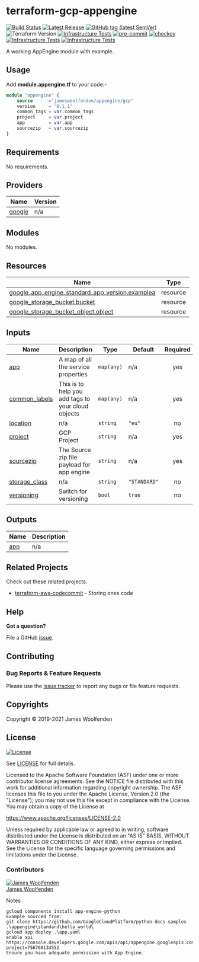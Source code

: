 # terraform-gcp-appengine

[![Build Status](https://github.com/JamesWoolfenden/terraform-gcp-appengine/workflows/Bump%20version/badge.svg?branch=master)](https://github.com/JamesWoolfenden/terraform-gcp-appengine)
[![Latest Release](https://img.shields.io/github/release/JamesWoolfenden/terraform-gcp-appengine.svg)](https://github.com/JamesWoolfenden/terraform-gcp-appengine/releases/latest)
[![GitHub tag (latest SemVer)](https://img.shields.io/github/tag/JamesWoolfenden/terraform-gcp-appengine.svg?label=latest)](https://github.com/JamesWoolfenden/terraform-gcp-appengine/releases/latest)
![Terraform Version](https://img.shields.io/badge/tf-%3E%3D0.14.0-blue.svg)
[![Infrastructure Tests](https://www.bridgecrew.cloud/badges/github/JamesWoolfenden/terraform-gcp-appengine/cis_aws)](https://www.bridgecrew.cloud/link/badge?vcs=github&fullRepo=JamesWoolfenden%2Fterraform-gcp-appengine&benchmark=CIS+AWS+V1.2)
[![pre-commit](https://img.shields.io/badge/pre--commit-enabled-brightgreen?logo=pre-commit&logoColor=white)](https://github.com/pre-commit/pre-commit)
[![checkov](https://img.shields.io/badge/checkov-verified-brightgreen)](https://www.checkov.io/)
[![Infrastructure Tests](https://www.bridgecrew.cloud/badges/github/jameswoolfenden/terraform-gcp-appengine/general)](https://www.bridgecrew.cloud/link/badge?vcs=github&fullRepo=JamesWoolfenden%2Fterraform-gcp-appengine&benchmark=INFRASTRUCTURE+SECURITY)
[![Infrastructure Tests](https://www.bridgecrew.cloud/badges/github/jameswoolfenden/terraform-gcp-appengine/cis_gcp)](https://www.bridgecrew.cloud/link/badge?vcs=github&fullRepo=JamesWoolfenden%2Fterraform-gcp-appengine&benchmark=CIS+GCP+V1.1)

A working AppEngine module with example.

## Usage

Add **module.appengine.tf** to your code:-

```terraform
module "appengine" {
    source      ="jameswoolfenden/appengine/gcp"
    version     = "0.1.1"
    common_tags = var.common_tags
    project     = var.project
    app         = var.app
    sourcezip   = var.sourcezip
}
```

<!-- BEGINNING OF PRE-COMMIT-TERRAFORM DOCS HOOK -->
## Requirements

No requirements.

## Providers

| Name | Version |
|------|---------|
| <a name="provider_google"></a> [google](#provider\_google) | n/a |

## Modules

No modules.

## Resources

| Name | Type |
|------|------|
| [google_app_engine_standard_app_version.examplea](https://registry.terraform.io/providers/hashicorp/google/latest/docs/resources/app_engine_standard_app_version) | resource |
| [google_storage_bucket.bucket](https://registry.terraform.io/providers/hashicorp/google/latest/docs/resources/storage_bucket) | resource |
| [google_storage_bucket_object.object](https://registry.terraform.io/providers/hashicorp/google/latest/docs/resources/storage_bucket_object) | resource |

## Inputs

| Name | Description | Type | Default | Required |
|------|-------------|------|---------|:--------:|
| <a name="input_app"></a> [app](#input\_app) | A map of all the service properties | `map(any)` | n/a | yes |
| <a name="input_common_labels"></a> [common\_labels](#input\_common\_labels) | This is to help you add tags to your cloud objects | `map(any)` | n/a | yes |
| <a name="input_location"></a> [location](#input\_location) | n/a | `string` | `"eu"` | no |
| <a name="input_project"></a> [project](#input\_project) | GCP Project | `string` | n/a | yes |
| <a name="input_sourcezip"></a> [sourcezip](#input\_sourcezip) | The Source zip file payload for app engine | `string` | n/a | yes |
| <a name="input_storage_class"></a> [storage\_class](#input\_storage\_class) | n/a | `string` | `"STANDARD"` | no |
| <a name="input_versioning"></a> [versioning](#input\_versioning) | Switch for versioning | `bool` | `true` | no |

## Outputs

| Name | Description |
|------|-------------|
| <a name="output_app"></a> [app](#output\_app) | n/a |
<!-- END OF PRE-COMMIT-TERRAFORM DOCS HOOK -->

## Related Projects

Check out these related projects.

- [terraform-aws-codecommit](https://github.com/jameswoolfenden/terraform-aws-codebuild) - Storing ones code

## Help

**Got a question?**

File a GitHub [issue](https://github.com/jameswoolfenden/terraform-gcp-appengine/issues).

## Contributing

### Bug Reports & Feature Requests

Please use the [issue tracker](https://github.com/jameswoolfenden/terraform-gcp-appengine/issues) to report any bugs or file feature requests.

## Copyrights

Copyright © 2019-2021 James Woolfenden

## License

[![License](https://img.shields.io/badge/License-Apache%202.0-blue.svg)](https://opensource.org/licenses/Apache-2.0)

See [LICENSE](LICENSE) for full details.

Licensed to the Apache Software Foundation (ASF) under one
or more contributor license agreements. See the NOTICE file
distributed with this work for additional information
regarding copyright ownership. The ASF licenses this file
to you under the Apache License, Version 2.0 (the
"License"); you may not use this file except in compliance
with the License. You may obtain a copy of the License at

<https://www.apache.org/licenses/LICENSE-2.0>

Unless required by applicable law or agreed to in writing,
software distributed under the License is distributed on an
"AS IS" BASIS, WITHOUT WARRANTIES OR CONDITIONS OF ANY
KIND, either express or implied. See the License for the
specific language governing permissions and limitations
under the License.

### Contributors

[![James Woolfenden][jameswoolfenden_avatar]][jameswoolfenden_homepage]<br/>[James Woolfenden][jameswoolfenden_homepage]

[jameswoolfenden_homepage]: https://github.com/jameswoolfenden
[jameswoolfenden_avatar]: https://github.com/jameswoolfenden.png?size=150
[github]: https://github.com/jameswoolfenden
[linkedin]: https://www.linkedin.com/in/jameswoolfenden/
[twitter]: https://twitter.com/JimWoolfenden
[share_twitter]: https://twitter.com/intent/tweet/?text=terraform-gcp-appengine&url=https://github.com/jameswoolfenden/terraform-gcp-appengine
[share_linkedin]: https://www.linkedin.com/shareArticle?mini=true&title=terraform-gcp-appengine&url=https://github.com/jameswoolfenden/terraform-gcp-appengine
[share_reddit]: https://reddit.com/submit/?url=https://github.com/jameswoolfenden/terraform-gcp-appengine
[share_facebook]: https://facebook.com/sharer/sharer.php?u=https://github.com/jameswoolfenden/terraform-gcp-appengine
[share_email]: mailto:?subject=terraform-gcp-appengine&body=https://github.com/jameswoolfenden/terraform-gcp-appengine

Notes

```cli
gcloud components install app-engine-python
Example sourced from:
git clone https://github.com/GoogleCloudPlatform/python-docs-samples
.\appengine\standard\hello_world\
gcloud app deploy .\app.yaml
enable api
https://console.developers.google.com/apis/api/appengine.googleapis.com/overview?project=756760134552
Ensure you have adequate permission with App Engine.
```
